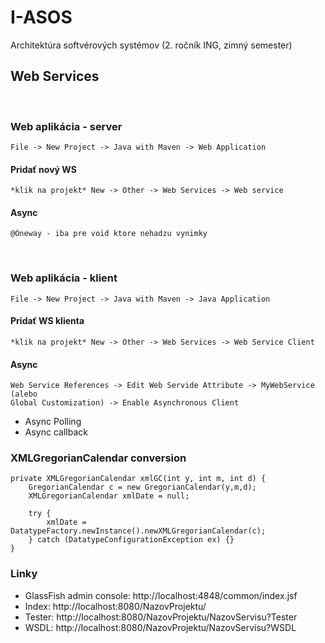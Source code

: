 # I-ASOS

Architektúra softvérových systémov (2. ročník ING, zimný semester)

## Web Services

<br>

### Web aplikácia - server

    File -> New Project -> Java with Maven -> Web Application

#### Pridať nový WS

    *klik na projekt* New -> Other -> Web Services -> Web service

#### Async

    @Oneway - iba pre void ktore nehadzu vynimky

<br>

### Web aplikácia - klient

    File -> New Project -> Java with Maven -> Java Application

#### Pridať WS klienta

    *klik na projekt* New -> Other -> Web Services -> Web Service Client

#### Async
    Web Service References -> Edit Web Servide Attribute -> MyWebService (alebo 
    Global Customization) -> Enable Asynchronous Client

* Async Polling 
* Async callback 

### XMLGregorianCalendar conversion

```
private XMLGregorianCalendar xmlGC(int y, int m, int d) {
    GregorianCalendar c = new GregorianCalendar(y,m,d);
    XMLGregorianCalendar xmlDate = null;

    try {
        xmlDate = DatatypeFactory.newInstance().newXMLGregorianCalendar(c);
    } catch (DatatypeConfigurationException ex) {}
}
```


### Linky

* GlassFish admin console: http://localhost:4848/common/index.jsf
* Index: http://localhost:8080/NazovProjektu/
* Tester: http://localhost:8080/NazovProjektu/NazovServisu?Tester
* WSDL: http://localhost:8080/NazovProjektu/NazovServisu?WSDL